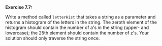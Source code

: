 **Exercise 7.7:**

Write a method called `letterHist` that takes a string as a parameter and returns a histogram of the letters in the string.
The zeroth element of the histogram should contain the number of a's in the string (upper- and lowercase); the 25th element should contain the number of z's.
Your solution should only traverse the string once.